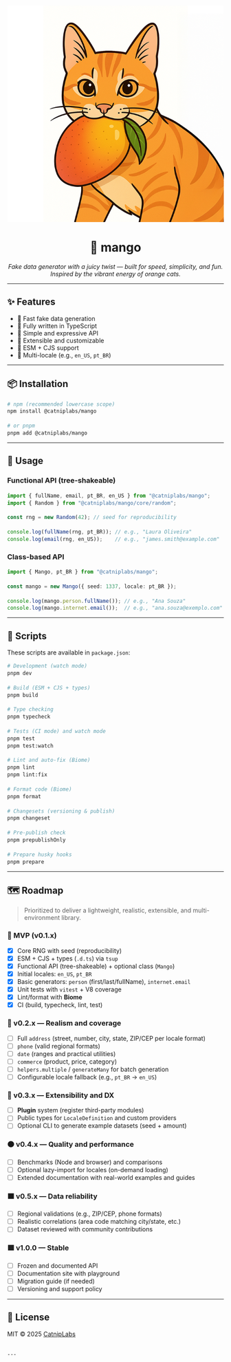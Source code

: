 <p align="center">
  <img src="assets/nizyo.png" alt="Mango - Orange Cat" width="600"/>
</p>

<h1 align="center">🍊 mango</h1>

<p align="center">
  <em>Fake data generator with a juicy twist — built for speed, simplicity, and fun.<br/>
  Inspired by the vibrant energy of orange cats.</em>
</p>

---

## ✨ Features

- 🐾 Fast fake data generation
- 🐾 Fully written in TypeScript
- 🐾 Simple and expressive API
- 🐾 Extensible and customizable
- 🐾 ESM + CJS support
- 🐾 Multi-locale (e.g., `en_US`, `pt_BR`)

---

## 📦 Installation

```bash
# npm (recommended lowercase scope)
npm install @catniplabs/mango

# or pnpm
pnpm add @catniplabs/mango
````

---

## 🚀 Usage

### Functional API (tree-shakeable)

```ts
import { fullName, email, pt_BR, en_US } from "@catniplabs/mango";
import { Random } from "@catniplabs/mango/core/random";

const rng = new Random(42); // seed for reproducibility

console.log(fullName(rng, pt_BR)); // e.g., "Laura Oliveira"
console.log(email(rng, en_US));    // e.g., "james.smith@example.com"
```

### Class-based API

```ts
import { Mango, pt_BR } from "@catniplabs/mango";

const mango = new Mango({ seed: 1337, locale: pt_BR });

console.log(mango.person.fullName()); // e.g., "Ana Souza"
console.log(mango.internet.email());  // e.g., "ana.souza@exemplo.com"
```

---

## 🧩 Scripts

These scripts are available in `package.json`:

```bash
# Development (watch mode)
pnpm dev

# Build (ESM + CJS + types)
pnpm build

# Type checking
pnpm typecheck

# Tests (CI mode) and watch mode
pnpm test
pnpm test:watch

# Lint and auto-fix (Biome)
pnpm lint
pnpm lint:fix

# Format code (Biome)
pnpm format

# Changesets (versioning & publish)
pnpm changeset

# Pre-publish check
pnpm prepublishOnly

# Prepare husky hooks
pnpm prepare
```

---

## 🗺️ Roadmap

> Prioritized to deliver a lightweight, realistic, extensible, and multi-environment library.

### 🎯 MVP (v0.1.x)

* [x] Core RNG with seed (reproducibility)
* [x] ESM + CJS + types (`.d.ts`) via `tsup`
* [x] Functional API (tree-shakeable) + optional class (`Mango`)
* [x] Initial locales: `en_US`, `pt_BR`
* [x] Basic generators: `person` (first/last/fullName), `internet.email`
* [x] Unit tests with `vitest` + V8 coverage
* [x] Lint/format with **Biome**
* [x] CI (build, typecheck, lint, test)

### 🔸 v0.2.x — Realism and coverage

* [ ] Full `address` (street, number, city, state, ZIP/CEP per locale format)
* [ ] `phone` (valid regional formats)
* [ ] `date` (ranges and practical utilities)
* [ ] `commerce` (product, price, category)
* [ ] `helpers.multiple` / `generateMany` for batch generation
* [ ] Configurable locale fallback (e.g., `pt_BR` → `en_US`)

### 🔶 v0.3.x — Extensibility and DX

* [ ] **Plugin** system (register third-party modules)
* [ ] Public types for `LocaleDefinition` and custom providers
* [ ] Optional CLI to generate example datasets (seed + amount)

### 🟠 v0.4.x — Quality and performance

* [ ] Benchmarks (Node and browser) and comparisons
* [ ] Optional lazy-import for locales (on-demand loading)
* [ ] Extended documentation with real-world examples and guides

### 🟧 v0.5.x — Data reliability

* [ ] Regional validations (e.g., ZIP/CEP, phone formats)
* [ ] Realistic correlations (area code matching city/state, etc.)
* [ ] Dataset reviewed with community contributions

### 🟩 v1.0.0 — Stable

* [ ] Frozen and documented API
* [ ] Documentation site with playground
* [ ] Migration guide (if needed)
* [ ] Versioning and support policy

---

## 📜 License

MIT © 2025 [CatnipLabs](https://github.com/CatnipLabs)

```

---
